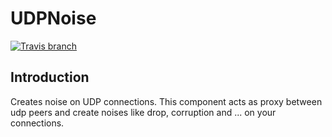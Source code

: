 # UDPNoise
[![Travis branch](https://img.shields.io/travis/aut-ceit/udpnoise/master.svg?style=flat-square)](https://travis-ci.org/aut-ceit/udpnoise)

## Introduction
Creates noise on UDP connections. This component acts as proxy between udp peers and create noises like drop, corruption and ... on your connections.
